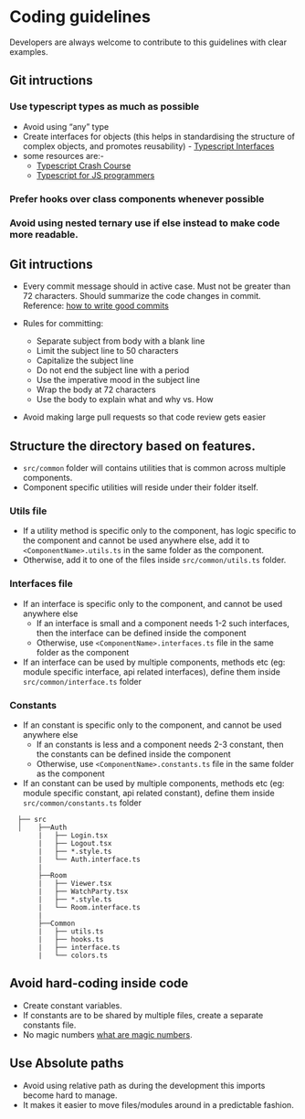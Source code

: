 # Coding guidelines

Developers are always welcome to contribute to this guidelines with clear examples.

## Git intructions

### Use typescript types as much as possible

- Avoid using “any” type
- Create interfaces for objects (this helps in standardising the structure of complex objects, and promotes reusability) - [Typescript Interfaces](https://www.typescriptlang.org/docs/handbook/interfaces.html)
- some resources are:-
  - [Typescript Crash Course](https://www.youtube.com/watch?v=rAy_3SIqT-E&t=773s)
  - [Typescript for JS programmers](https://www.typescriptlang.org/docs/handbook/typescript-in-5-minutes.html)

### Prefer hooks over class components whenever possible

### Avoid using nested ternary use if else instead to make code more readable.

## Git intructions

- Every commit message should in active case. Must not be greater than 72 characters. Should
  summarize the code changes in commit.
  Reference: [how to write good commits](https://chris.beams.io/posts/git-commit)

- Rules for committing:

  - Separate subject from body with a blank line
  - Limit the subject line to 50 characters
  - Capitalize the subject line
  - Do not end the subject line with a period
  - Use the imperative mood in the subject line
  - Wrap the body at 72 characters
  - Use the body to explain what and why vs. How

- Avoid making large pull requests so that code review gets easier

## Structure the directory based on features.

- `src/common` folder will contains utilities that is common across multiple components.
- Component specific utilities will reside under their folder itself.

### Utils file

- If a utility method is specific only to the component, has logic specific to the component and cannot be used anywhere else, add it to `<ComponentName>.utils.ts` in the same folder as the component.
- Otherwise, add it to one of the files inside `src/common/utils.ts` folder.

### Interfaces file

- If an interface is specific only to the component, and cannot be used anywhere else
  - If an interface is small and a component needs 1-2 such interfaces, then the interface can be defined inside the component
  - Otherwise, use `<ComponentName>.interfaces.ts` file in the same folder as the component
- If an interface can be used by multiple components, methods etc (eg: module specific interface, api related interfaces), define them inside `src/common/interface.ts` folder

### Constants

- If an constant is specific only to the component, and cannot be used anywhere else
  - If an constants is less and a component needs 2-3 constant, then the constants can be defined inside the component
  - Otherwise, use `<ComponentName>.constants.ts` file in the same folder as the component
- If an constant can be used by multiple components, methods etc (eg: module specific constant, api related constant), define them inside `src/common/constants.ts` folder

```
  ├── src
  │    ├──Auth
       |   ├── Login.tsx
       |   ├── Logout.tsx
       |   ├── *.style.ts
       |   └── Auth.interface.ts
       |
       ├──Room
       |   ├── Viewer.tsx
       |   ├── WatchParty.tsx
       |   ├── *.style.ts
       |   └── Room.interface.ts
       |
       ├──Common
       |   ├── utils.ts
       |   ├── hooks.ts
       |   ├── interface.ts
       |   └── colors.ts
```

## Avoid hard-coding inside code

- Create constant variables.
- If constants are to be shared by multiple files, create a separate constants file.
- No magic numbers [what are magic numbers](<https://en.wikipedia.org/wiki/Magic_number_(programming)>).

## Use Absolute paths

- Avoid using relative path as during the development this imports become hard to manage.
- It makes it easier to move files/modules around in a predictable fashion.
